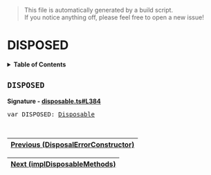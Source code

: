 > This file is automatically generated by a build script.<br>If you notice anything off, please feel free to open a new issue!

# DISPOSED

<details><summary><b>Table of Contents</b></summary>

1. [<code>DISPOSED</code>](#DISPOSED)</details>

## <a name="DISPOSED"></a><code>DISPOSED</code>

<b>Signature - [disposable.ts#L384](..\/..\/packages\/core\/src\/disposable.ts#L384)</b>

<pre>var DISPOSED: <a href="00-Disposable.md#Disposable-Interface">Disposable</a></pre><br>

| [Previous \(DisposalErrorConstructor\)](03-DisposalErrorConstructor.md#readme) |
| --- |

<div align="right">

| [Next \(implDisposableMethods\)](05-implDisposableMethods.md#readme) |
| --- |
</div>
